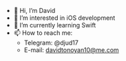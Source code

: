 - 👋 Hi, I’m David
- 👀 I’m interested in iOS development
- 🌱 I’m currently learning Swift
- 📫 How to reach me:
  * Telegram: @djud17
  * E-mail: davidtonoyan10@me.com

<!---
djud17/djud17 is a ✨ special ✨ repository because its `README.md` (this file) appears on your GitHub profile.
You can click the Preview link to take a look at your changes.
--->
